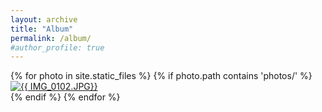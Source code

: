 ```yaml
---
layout: archive
title: "Album"
permalink: /album/
#author_profile: true
---
```


<div class="album">
  {% for photo in site.static_files %}
    {% if photo.path contains 'photos/' %}
      <div class="photo">
        <a href="{{ zhe }}{{/photos}}" target="_blank">
          <img src="{{ zhe }}{{ /photos}}" alt="{{ IMG_0102.JPG}}">
        </a>
      </div>
    {% endif %}
  {% endfor %}
</div>

